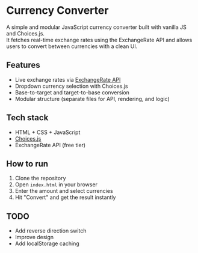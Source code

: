 # Currency Converter

A simple and modular JavaScript currency converter built with vanilla JS and Choices.js.  
It fetches real-time exchange rates using the ExchangeRate API and allows users to convert between currencies with a clean UI.

## Features

- Live exchange rates via [ExchangeRate API](https://www.exchangerate-api.com/)
- Dropdown currency selection with Choices.js
- Base-to-target and target-to-base conversion
- Modular structure (separate files for API, rendering, and logic)

## Tech stack

- HTML + CSS + JavaScript
- [Choices.js](https://github.com/Choices-js/Choices)
- ExchangeRate API (free tier)

## How to run

1. Clone the repository  
2. Open `index.html` in your browser  
3. Enter the amount and select currencies  
4. Hit "Convert" and get the result instantly

## TODO

- Add reverse direction switch
- Improve design
- Add localStorage caching

